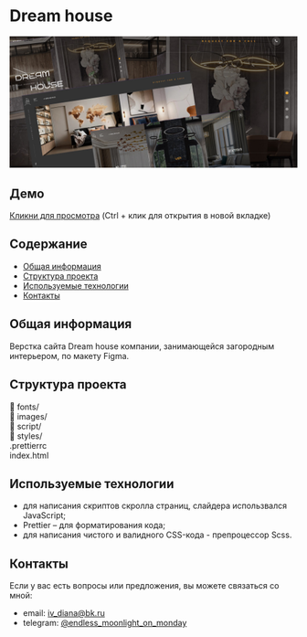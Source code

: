 # Dream house
![Dream house photo](/main_photo3.jpg)

## Демо
[Кликни для просмотра](https://enddless.github.io/dream_house/) (Ctrl + клик для открытия в новой вкладке)

## Содержание
- [Общая информация](#общая-информация)
- [Структура проекта](#структура-проекта)
- [Используемые технологии](#используемые-технологии)
- [Контакты](#контакты)

## Общая информация
Верстка сайта Dream house компании, занимающейся загородным интерьером, по макету Figma. 

## Структура проекта
📁 fonts/   
📁 images/    
📁 script/   
📁 styles/    
.prettierrc  
index.html
 
## Используемые технологии
- для написания скриптов скролла страниц, слайдера использвался JavaScript;
- Prettier  – для форматирования кода;
- для написания чистого и валидного CSS-кода - препроцессор Scss.

## Контакты
Если у вас есть вопросы или предложения, вы можете связаться со мной:

- email: [iv_diana@bk.ru](mailto:iv_diana@bk.ru)
- telegram: [@endless_moonlight_on_monday](https://t.me/endless_moonlight_on_monday)
